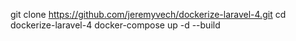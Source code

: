 git clone https://github.com/jeremyvech/dockerize-laravel-4.git
cd dockerize-laravel-4
docker-compose up -d --build
